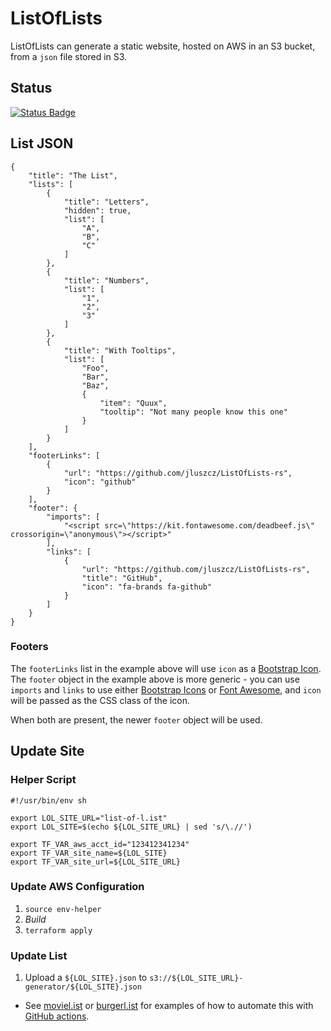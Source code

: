 # ListOfLists

ListOfLists can generate a static website, hosted on AWS in an S3 bucket, from a `json` file stored in S3.

## Status

[![Status Badge](https://github.com/jluszcz/ListOfLists-rs/actions/workflows/build-and-deploy.yml/badge.svg)](https://github.com/jluszcz/ListOfLists-rs/actions/workflows/build-and-deploy.yml)

## List JSON

```
{
    "title": "The List",
    "lists": [
        {
            "title": "Letters",
            "hidden": true,
            "list": [
                "A",
                "B",
                "C"
            ]
        },
        {
            "title": "Numbers",
            "list": [
                "1",
                "2",
                "3"
            ]
        },
        {
            "title": "With Tooltips",
            "list": [
                "Foo",
                "Bar",
                "Baz",
                {
                    "item": "Quux",
                    "tooltip": "Not many people know this one"
                }
            ]
        }
    ],
    "footerLinks": [
        {
            "url": "https://github.com/jluszcz/ListOfLists-rs",
            "icon": "github"
        }
    ],
    "footer": {
        "imports": [
            "<script src=\"https://kit.fontawesome.com/deadbeef.js\" crossorigin=\"anonymous\"></script>"
        ],
        "links": [
            {
                "url": "https://github.com/jluszcz/ListOfLists-rs",
                "title": "GitHub",
                "icon": "fa-brands fa-github"
            }
        ]
    }
}
```

### Footers

The `footerLinks` list in the example above will use `icon` as a [Bootstrap Icon](https://icons.getbootstrap.com). The
`footer` object in the example above is more generic - you can use `imports` and `links` to use either
[Bootstrap Icons](https://icons.getbootstrap.com) or [Font Awesome](https://fontawesome.com), and `icon` will be passed
as the CSS class of the icon.

When both are present, the newer `footer` object will be used.

## Update Site

### Helper Script

```
#!/usr/bin/env sh

export LOL_SITE_URL="list-of-l.ist"
export LOL_SITE=$(echo ${LOL_SITE_URL} | sed 's/\.//')

export TF_VAR_aws_acct_id="123412341234"
export TF_VAR_site_name=${LOL_SITE}
export TF_VAR_site_url=${LOL_SITE_URL}
```

### Update AWS Configuration

1. `source env-helper`
1. _Build_
1. `terraform apply`

### Update List

1. Upload a `${LOL_SITE}.json` to `s3://${LOL_SITE_URL}-generator/${LOL_SITE}.json`

- See [moviel.ist](https://github.com/jluszcz/MovieList) or [burgerl.ist](https://github.com/jluszcz/BurgerList) for
  examples of how to automate this with [GitHub actions](https://github.com/features/actions).

